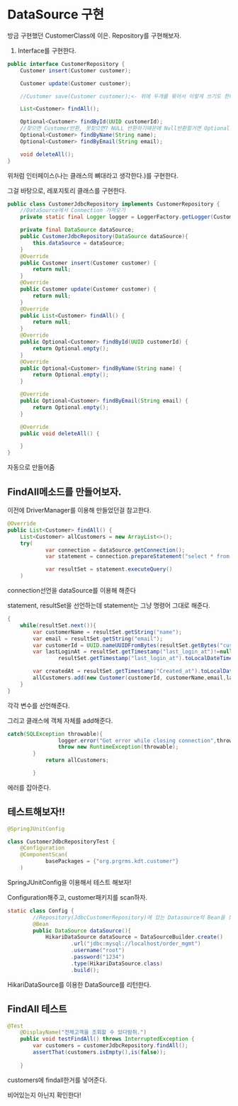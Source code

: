 # DataSource 구현

방금 구현했던 CustomerClass에 이은. Repository를 구현해보자.

1. Interface를 구현한다.

```java
public interface CustomerRepository {
    Customer insert(Customer customer);

    Customer update(Customer customer);

    //Customer save(Customer customer);<- 위에 두개를 묶어서 이렇게 쓰기도 한다.

    List<Customer> findAll();

    Optional<Customer> findById(UUID customerId);
    //찾으면 Customer반환, 못찾으면? NULL 반환하기때문에 Null반환할거면 Optional쓰기로했었음
    Optional<Customer> findByName(String name);
    Optional<Customer> findByEmail(String email);

    void deleteAll();
}
```

위처럼 인터페이스(나는 클래스의 뼈대라고 생각한다.)를 구현한다.

그걸 바탕으로, 레포지토리 클래스를 구현한다.

```java
public class CustomerJdbcRepository implements CustomerRepository {
    //DataSource에서 Connection 가져오기
    private static final Logger logger = LoggerFactory.getLogger(CustomerJdbcRepository.class);

    private final DataSource dataSource;
    public CustomerJdbcRepository(DataSource dataSource){
        this.dataSource = dataSource;
    }
    @Override
    public Customer insert(Customer customer) {
        return null;
    }
    @Override
    public Customer update(Customer customer) {
        return null;
    }
    @Override
    public List<Customer> findAll() {
        return null;
    }
    @Override
    public Optional<Customer> findById(UUID customerId) {
        return Optional.empty();
    }
    @Override
    public Optional<Customer> findByName(String name) {
        return Optional.empty();
    }

    @Override
    public Optional<Customer> findByEmail(String email) {
        return Optional.empty();
    }

    @Override
    public void deleteAll() {

    }
}
```

자동으로 만들어줌

## FindAll메소드를 만들어보자.

이전에 DriverManager를 이용해 만들었던걸 참고한다.

```java
@Override
public List<Customer> findAll() {
    List<Customer> allCustomers = new ArrayList<>();
    try(
            var connection = dataSource.getConnection();
            var statement = connection.prepareStatement("select * from customers");

            var resultSet = statement.executeQuery()
    )
```

connection선언을 dataSource를 이용해 해준다

statement, resultSet을 선언하는데 statement는 그냥 명령어 그대로 해준다.

```java
{
    while(resultSet.next()){
        var customerName = resultSet.getString("name");
        var email = resultSet.getString("email");
        var customerId = UUID.nameUUIDFromBytes(resultSet.getBytes("customer_id"));
        var lastLoginAt = resultSet.getTimestamp("last_login_at")!=null?
                resultSet.getTimestamp("last_login_at").toLocalDateTime(): null;

        var createdAt = resultSet.getTimestamp("Created_at").toLocalDateTime();
        allCustomers.add(new Customer(customerId, customerName,email,lastLoginAt,createdAt));
    }
}
```

각각 변수를 선언해준다.

그리고 클래스에 객체 자체를 add해준다.

```java
catch(SQLException throwable){
                logger.error("Got error while closing connection",throwable);
                throw new RuntimeException(throwable);
        }
            return allCustomers;

        }
```

에러를 잡아준다.

## 테스트해보자!!

```java
@SpringJUnitConfig

class CustomerJdbcRepositoryTest {
    @Configuration
    @ComponentScan(
            basePackages = {"org.prgrms.kdt.customer"}
    )
```

SpringJUnitConfig을 이용해서 테스트 해보자!

Configuration해주고, customer패키지를 scan하자.

```java
static class Config {
        //Repository(JdbcCustomerRepository)에 있는 Datasource의 Bean을 찾을듯
        @Bean
        public DataSource dataSource(){
            HikariDataSource dataSource = DataSourceBuilder.create()
                    .url("jdbc:mysql://localhost/order_mgmt")
                    .username("root")
                    .password("1234")
                    .type(HikariDataSource.class)
                    .build();
```

HikariDataSource를 이용한 DataSource를 리턴한다.

## FindAll 테스트

```java
@Test
    @DisplayName("전체고객을 조회할 수 있다람쥐.")
    public void testFindAll() throws InterruptedException {
        var customers = customerJdbcRepository.findAll();
        assertThat(customers.isEmpty(),is(false));
       
    }
```

customers에 findall한거를 넣어준다.

비어있는지 아닌지 확인한다!